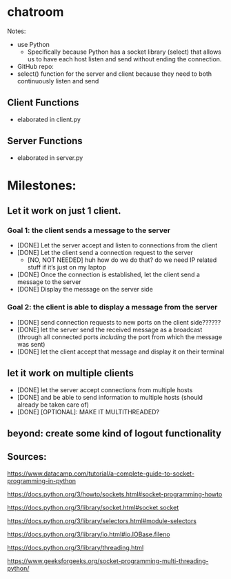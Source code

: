# chatroom

Notes: 

- use Python
    - Specifically because Python has a socket library (select) that allows us to have each host listen and send without ending the connection.
- GitHub repo:
- select() function for the server and client because they need to both continuously listen and send

## Client Functions
- elaborated in client.py

## Server Functions
- elaborated in server.py

# Milestones:

## Let it work on just 1 client.

### Goal 1: the client sends a message to the server

- [DONE]  Let the server accept and listen to connections from the client
- [DONE]  Let the client send a connection request to the server
    - [NO, NOT NEEDED]  huh how do we do that? do we need IP related stuff if it’s just on my laptop
- [DONE]  Once the connection is established, let the client send a message to the server
- [DONE]  Display the message on the server side

### Goal 2: the client is able to display a message from the server

- [DONE]  send connection requests to new ports on the client side??????
- [DONE]  let the server send the received message as a broadcast (through all connected ports *including* the port from which the message was sent)
- [DONE]  let the client accept that message and display it on their terminal

## let it work on multiple clients

- [DONE]  let the server accept connections from multiple hosts
- [DONE]  and be able to send information to multiple hosts (should already be taken care of)
- [DONE]  [OPTIONAL]: MAKE IT MULTITHREADED?

## beyond: create some kind of logout functionality 

## Sources:

https://www.datacamp.com/tutorial/a-complete-guide-to-socket-programming-in-python

https://docs.python.org/3/howto/sockets.html#socket-programming-howto

https://docs.python.org/3/library/socket.html#socket.socket

https://docs.python.org/3/library/selectors.html#module-selectors

https://docs.python.org/3/library/io.html#io.IOBase.fileno

https://docs.python.org/3/library/threading.html

https://www.geeksforgeeks.org/socket-programming-multi-threading-python/

